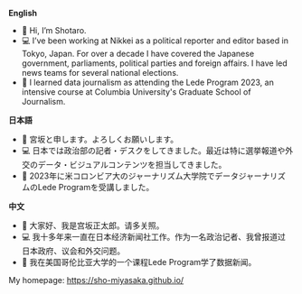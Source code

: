 **English**
- 👋 Hi, I’m Shotaro.
- 💻 I’ve been working at Nikkei as a political reporter and editor based in Tokyo, Japan. For over a decade I have covered the Japanese government, parliaments, political parties and foreign affairs. I have led news teams for several national elections.
- 🌱 I learned data journalism as attending the Lede Program 2023, an intensive course at Columbia University's Graduate School of Journalism.

**日本語**
- 👋 宮坂と申します。よろしくお願いします。
- 💻 日本では政治部の記者・デスクをしてきました。最近は特に選挙報道や外交のデータ・ビジュアルコンテンツを担当してきました。
- 🌱 2023年に米コロンビア大のジャーナリズム大学院でデータジャーナリズムのLede Programを受講しました。

**中文**
- 👋 大家好、我是宫坂正太郎。请多关照。
- 💻 我十多年来一直在日本经济新闻社工作。作为一名政治记者、我曾报道过日本政府、议会和外交问题。
- 🌱 我在美国哥伦比亚大学的一个课程Lede Program学了数据新闻。

My homepage: [https://sho-miyasaka.github.io/
](https://sho-miyasaka.github.io/)

<!---
sho-miyasaka/sho-miyasaka is a ✨ special ✨ repository because its `README.md` (this file) appears on your GitHub profile.
You can click the Preview link to take a look at your changes.
--->
